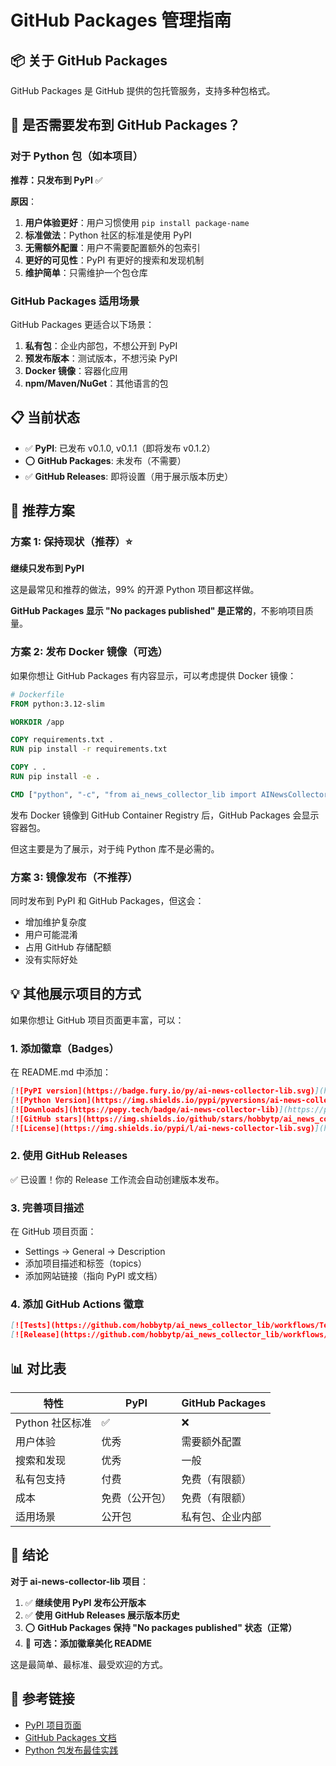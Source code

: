 # GitHub Packages 管理指南

## 📦 关于 GitHub Packages

GitHub Packages 是 GitHub 提供的包托管服务，支持多种包格式。

## 🤔 是否需要发布到 GitHub Packages？

### 对于 Python 包（如本项目）

**推荐：只发布到 PyPI** ✅

**原因**：
1. **用户体验更好**：用户习惯使用 `pip install package-name`
2. **标准做法**：Python 社区的标准是使用 PyPI
3. **无需额外配置**：用户不需要配置额外的包索引
4. **更好的可见性**：PyPI 有更好的搜索和发现机制
5. **维护简单**：只需维护一个包仓库

### GitHub Packages 适用场景

GitHub Packages 更适合以下场景：

1. **私有包**：企业内部包，不想公开到 PyPI
2. **预发布版本**：测试版本，不想污染 PyPI
3. **Docker 镜像**：容器化应用
4. **npm/Maven/NuGet**：其他语言的包

## 📋 当前状态

- ✅ **PyPI**: 已发布 v0.1.0, v0.1.1（即将发布 v0.1.2）
- ⭕ **GitHub Packages**: 未发布（不需要）
- ✅ **GitHub Releases**: 即将设置（用于展示版本历史）

## 🎯 推荐方案

### 方案 1: 保持现状（推荐）⭐

**继续只发布到 PyPI**

这是最常见和推荐的做法，99% 的开源 Python 项目都这样做。

**GitHub Packages 显示 "No packages published" 是正常的**，不影响项目质量。

### 方案 2: 发布 Docker 镜像（可选）

如果你想让 GitHub Packages 有内容显示，可以考虑提供 Docker 镜像：

```dockerfile
# Dockerfile
FROM python:3.12-slim

WORKDIR /app

COPY requirements.txt .
RUN pip install -r requirements.txt

COPY . .
RUN pip install -e .

CMD ["python", "-c", "from ai_news_collector_lib import AINewsCollector; print('Ready!')"]
```

发布 Docker 镜像到 GitHub Container Registry 后，GitHub Packages 会显示容器包。

但这主要是为了展示，对于纯 Python 库不是必需的。

### 方案 3: 镜像发布（不推荐）

同时发布到 PyPI 和 GitHub Packages，但这会：
- 增加维护复杂度
- 用户可能混淆
- 占用 GitHub 存储配额
- 没有实际好处

## 💡 其他展示项目的方式

如果你想让 GitHub 项目页面更丰富，可以：

### 1. 添加徽章（Badges）

在 README.md 中添加：

```markdown
[![PyPI version](https://badge.fury.io/py/ai-news-collector-lib.svg)](https://pypi.org/project/ai-news-collector-lib/)
[![Python Version](https://img.shields.io/pypi/pyversions/ai-news-collector-lib.svg)](https://pypi.org/project/ai-news-collector-lib/)
[![Downloads](https://pepy.tech/badge/ai-news-collector-lib)](https://pepy.tech/project/ai-news-collector-lib)
[![GitHub stars](https://img.shields.io/github/stars/hobbytp/ai_news_collector_lib.svg)](https://github.com/hobbytp/ai_news_collector_lib/stargazers)
[![License](https://img.shields.io/pypi/l/ai-news-collector-lib.svg)](https://github.com/hobbytp/ai_news_collector_lib/blob/master/LICENSE)
```

### 2. 使用 GitHub Releases

✅ 已设置！你的 Release 工作流会自动创建版本发布。

### 3. 完善项目描述

在 GitHub 项目页面：
- Settings → General → Description
- 添加项目描述和标签（topics）
- 添加网站链接（指向 PyPI 或文档）

### 4. 添加 GitHub Actions 徽章

```markdown
[![Tests](https://github.com/hobbytp/ai_news_collector_lib/workflows/Test/badge.svg)](https://github.com/hobbytp/ai_news_collector_lib/actions)
[![Release](https://github.com/hobbytp/ai_news_collector_lib/workflows/Publish/badge.svg)](https://github.com/hobbytp/ai_news_collector_lib/actions)
```

## 📊 对比表

| 特性 | PyPI | GitHub Packages |
|------|------|-----------------|
| Python 社区标准 | ✅ | ❌ |
| 用户体验 | 优秀 | 需要额外配置 |
| 搜索和发现 | 优秀 | 一般 |
| 私有包支持 | 付费 | 免费（有限额） |
| 成本 | 免费（公开包） | 免费（有限额） |
| 适用场景 | 公开包 | 私有包、企业内部 |

## 🎯 结论

**对于 ai-news-collector-lib 项目**：

1. ✅ **继续使用 PyPI 发布公开版本**
2. ✅ **使用 GitHub Releases 展示版本历史**
3. ⭕ **GitHub Packages 保持 "No packages published" 状态（正常）**
4. 🎁 **可选：添加徽章美化 README**

这是最简单、最标准、最受欢迎的方式。

## 🔗 参考链接

- [PyPI 项目页面](https://pypi.org/project/ai-news-collector-lib/)
- [GitHub Packages 文档](https://docs.github.com/en/packages)
- [Python 包发布最佳实践](https://packaging.python.org/en/latest/guides/publishing-package-distribution-releases-using-github-actions-ci-cd-workflows/)
